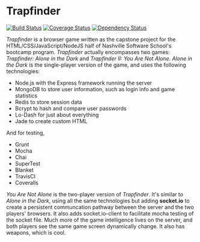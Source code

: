 Trapfinder
==========
[![Build Status](https://travis-ci.org/natwebb/trapfinder.svg?branch=master)](https://travis-ci.org/natwebb/trapfinder)
[![Coverage Status](https://coveralls.io/repos/natwebb/trapfinder/badge.png?branch=master)](https://coveralls.io/r/natwebb/trapfinder?branch=master)
[![Dependency Status](https://gemnasium.com/natwebb/trapfinder.png)](https://gemnasium.com/natwebb/trapfinder)

*Trapfinder* is a browser game written as the capstone project for the HTML/CSS/JavaScript/NodeJS half of Nashville Software School's bootcamp program. *Trapfinder* actually encompasses two games:
*Trapfinder: Alone in the Dark* and *Trapfinder II: You Are Not Alone*. *Alone in the Dark* is the single-player version of the game, and uses the following technologies:

- Node.js with the Express framework running the server
- MongoDB to store user information, such as login info and game statistics
- Redis to store session data
- Bcrypt to hash and compare user passwords
- Lo-Dash for just about everything
- Jade to create custom HTML

And for testing,

- Grunt
- Mocha
- Chai
- SuperTest
- Blanket
- TravisCI
- Coveralls

*You Are Not Alone* is the two-player version of *Trapfinder*. It's similar to *Alone in the Dark*, using all the same technologies but adding **socket.io** to create a persistent communcation pathway between the server and the two players' browsers. It also adds socket.io-client to facilitate mocha testing of the socket file. Much more of
the game intelligence lives on the server, and both players see the same game screen dynamically change. It also has weapons, which is cool.
